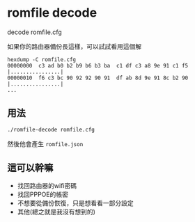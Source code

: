 # romfile decode

decode romfile.cfg

如果你的路由器備份長這樣，可以試試看用這個解

```
hexdump -C romfile.cfg
00000000  c3 ad b0 b2 b9 b6 b3 ba  c1 df c3 a8 9e 91 c1 f5  |................|
00000010  f6 c3 bc 90 92 92 90 91  df ab 8d 9e 91 8c b2 90  |................|
...
```

## 用法

```sh
./romfile-decode romfile.cfg
```

然後他會產生 `romfile.json`

##  這可以幹嘛

- 找回路由器的wifi密碼
- 找回PPPOE的帳密
- 不想要從備份恢復，只是想看看一部分設定
- 其他(總之就是我沒有想到的)
